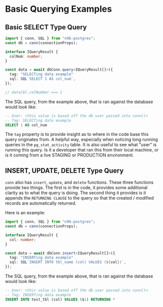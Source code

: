 # Basic Querying Examples

## Basic SELECT Type Query

```TypeScript
import { conn, SQL } from "n96-postgres";
const db = conn(connectionProps);

interface IQueryResult {
  colNum: number;
}

const data = await dbConn.query<IQueryResult[]>({
  tag: "SELECTing data example"
  sql: SQL`SELECT 1 AS col_num`,
});

// data[0].colNumber === 1
```

The SQL query, from the example above, that is ran against the database would look like:

```SQL
-- User: <this value is based off the db user passed into conn()>
-- Tag: SELECTing data example
SELECT 1 AS col_num
```

The `tag` property is to provide insight as to where in the code base this query originates from. A helpful way, especially when noticing long running queries in the `pg_stat_activity` table. It is also useful to see what "user" is running this query. Is it a developer that ran this from their local machine, or is it coming from a live STAGING or PRODUCTION environment.

## INSERT, UPDATE, DELETE Type Query

`conn` also has `insert`, `update`, and `delete` functions. These three functions provide two things. The first is in the code, it provides some additional clarity as to what the query is doing. The second thing it provides is it appends the `RETURNING CLAUSE` to the query so that the created / modified records are automatically returned.

Here is an example:

```TypeScript
import { conn, SQL } from "n96-postgres";
const db = conn(connectionProps);

interface IQueryResult {
  col: number;
}

const data = await dbConn.insert<IQueryResult[]>({
  tag: "INSERTing data example"
  sql: SQL`INSERT INTO tbl_name (col) VALUES (${val})`,
});
```

The SQL query, from the example above, that is ran against the database would look like:

```SQL
-- User: <this value is based off the db user passed into conn()>
-- Tag: INSERTing data example
INSERT INTO test_tbl (col) VALUES ($1) RETURNING *
```
